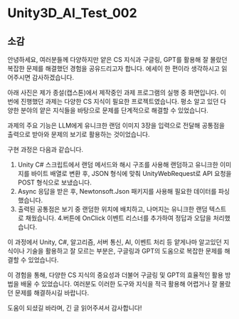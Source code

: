 # Unity3D_AI_Test_002

## 소감
안녕하세요,
여러분들께 다양하지만 얕은 CS 지식과 구글링, GPT를 활용해 잘 몰랐던 복잡한 문제를 해결했던 경험을 공유드리고자 합니다.
에세이 한 편이라 생각하시고 읽어주시면 감사하겠습니다.

아래 사진은 제가 종설(캡스톤)에서 제작중인 과제 프로그램의 실행 중 화면입니다.
이번에 진행했던 과제는 다양한 CS 지식이 필요한 프로젝트였습니다.
평소 알고 있던 다양한 분야의 얕은 지식들을 바탕으로 문제를 단계적으로 해결할 수 있었습니다.

과제의 주요 기능은 LLM에게 유니크한 랜덤 이미지 3장을 입력으로 전달해 공통점을 출력으로 받아와 문제의 보기로 활용하는 것이었습니다.

구현 과정은 다음과 같습니다.
1. Unity C# 스크립트에서 랜덤 메서드와 해시 구조를 사용해 랜덤하고 유니크한 이미지를 바이트 배열로 변환 후, JSON 형식에 맞춰 UnityWebRequest로 API 요청을 POST 형식으로 보냈습니다.
2. Async 응답을 받은 후, Newtonsoft.Json 패키지를 사용해 필요한 데이터를 파싱했습니다.
3. 출력된 공통점은 보기 중 랜덤한 위치에 배치하고, 나머지는 유니크한 랜덤 텍스트로 채웠습니다.
4.버튼에 OnClick 이벤트 리스너를 추가하여 정답과 오답을 처리했습니다.

이 과정에서 Unity, C#, 알고리즘, 서버 통신, AI, 이벤트 처리 등 얕게나마 알고있던 지식이나 기술을 활용하고 잘 모르는 부분은, 구글링과 GPT의 도움으로 복잡한 문제를 해결할 수 있었습니다.

이 경험을 통해, 다양한 CS 지식의 중요성과 더불어 구글링 및 GPT의 효율적인 활용 방법을 배울 수 있었습니다.
여러분도 이러한 도구와 지식을 적극 활용해 어렵거나 잘 몰랐던 문제를 해결하시길 바랍니다.

도움이 되셨길 바라며, 긴 글 읽어주셔서 감사합니다!

